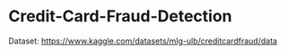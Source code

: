 # Credit-Card-Fraud-Detection
Dataset: https://www.kaggle.com/datasets/mlg-ulb/creditcardfraud/data

